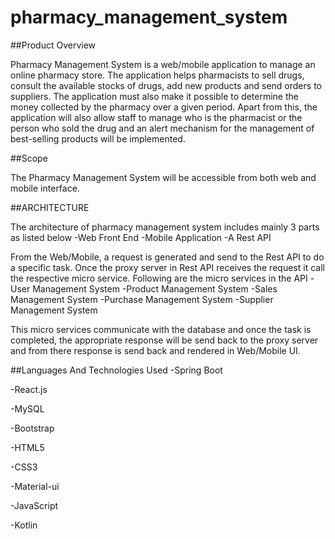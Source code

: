 # pharmacy_management_system
##Product Overview

Pharmacy Management System is a web/mobile application to manage an online pharmacy store. The application helps pharmacists to sell drugs, consult the available stocks of drugs, add new products and send orders to suppliers. The application must also make it possible to determine the money collected by the pharmacy over a given period. Apart from this, the application will also allow staff to manage who is the pharmacist or the person who sold the drug and an alert mechanism for the management of best-selling products will be implemented.

##Scope

The Pharmacy Management System will be accessible from both web and mobile interface. 

##ARCHITECTURE

The architecture of pharmacy management system includes mainly 3 parts as listed below
-Web Front End
-Mobile Application
-A Rest API

From the Web/Mobile, a request is generated and send to the Rest API to do a specific task. Once the proxy server in Rest API receives the request it call the respective micro service. Following are the micro services in the API
-User Management System
-Product Management System
-Sales Management System
-Purchase Management System 
-Supplier Management System

This micro services communicate with the database and once the task is completed, the  appropriate response will be send back to the proxy server and from there response is send back and rendered in Web/Mobile UI.

##Languages And Technologies Used
-Spring Boot

-React.js

-MySQL

-Bootstrap

-HTML5

-CSS3

-Material-ui

-JavaScript

-Kotlin
